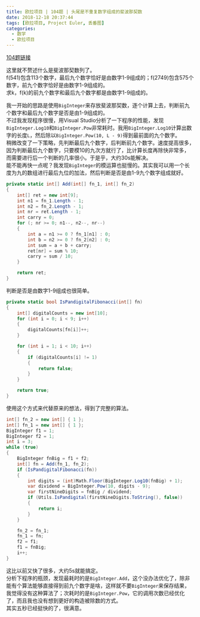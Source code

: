 ```yaml
---
title: 欧拉项目 | 104题 | 头尾是不重复数字组成的斐波那契数
date: 2018-12-18 20:37:44
tags: [欧拉项目, Project Euler, 丢番图]
categories:
  - 数学
  - 欧拉项目
---
```

[104题链接](https://projecteuler.net/problem=104 "Problem 104 - Project Euler")

这里就不赘述什么是斐波那契数列了。  
f(541)包含113个数字，最后九个数字恰好是由数字1-9组成的；f(2749)包含575个数字，前九个数字恰好是由数字1-9组成的。  
求k，f(k)的前九个数字和最后九个数字都是由数字1-9组成的。

我一开始的思路是使用`BigInteger`来存放斐波那契数，逐个计算上去，判断前九个数字和最后九个数字是否是由1-9组成的。  
不过我发现程序很慢，用Visual Studio分析了一下程序的性能，发现`BigInteger.Log10`和`BigInteger.Pow`非常耗时。我用`BigInteger.Log10`计算出数字的长度`L`，然后除以`BigInteger.Pow(10, L - 9)`得到最前面的九个数字。  
稍微改变了一下策略，先判断最后九个数字，后判断前九个数字。速度提高很多，因为判断最后九个数字，只要模10的九次方就行了，比计算长度再除快非常多，而需要进行后一个判断的几率很小。于是乎，大约30s能解决。  
能不能再快一点呢？我发现`BigInteger`的模运算也挺慢的。其实我可以用一个长度为九的数组进行最后九位的加法，然后判断是否是由1-9九个数字组成就好。
``` csharp
private static int[] Add(int[] fn_1, int[] fn_2)
{
    int[] ret = new int[9];
    int n1 = fn_1.Length - 1;
    int n2 = fn_2.Length - 1;
    int nr = ret.Length - 1;
    int carry = 0;
    for (; nr >= 0; n1--, n2--, nr--)
    {
        int a = n1 >= 0 ? fn_1[n1] : 0;
        int b = n2 >= 0 ? fn_2[n2] : 0;
        int sum = a + b + carry;
        ret[nr] = sum % 10;
        carry = sum / 10;
    }

    return ret;
}
```
判断是否是由数字1-9组成也很简单。
``` csharp
private static bool IsPandigitalFibonacci(int[] fn)
{
    int[] digitalCounts = new int[10];
    for (int i = 0; i < 9; i++)
    {
        digitalCounts[fn[i]]++;
    }

    for (int i = 1; i < 10; i++)
    {
        if (digitalCounts[i] != 1)
        {
            return false;
        }
    }

    return true;
}
```
使用这个方式来代替原来的想法，得到了完整的算法。
``` csharp
int[] fn_2 = new int[] { 1 };
int[] fn_1 = new int[] { 1 };
BigInteger f1 = 1;
BigInteger f2 = 1;
int i = 3;
while (true)
{
    BigInteger fnBig = f1 + f2;
    int[] fn = Add(fn_1, fn_2);
    if (IsPandigitalFibonacci(fn))
    {
        int digits = (int)Math.Floor(BigInteger.Log10(fnBig) + 1);
        var dividend = BigInteger.Pow(10, digits - 9);
        var firstNineDigits = fnBig / dividend;
        if (Utils.IsPandigital(firstNineDigits.ToString(), false))
        {
            return i;
        }
    }

    fn_2 = fn_1;
    fn_1 = fn;
    f2 = f1;
    f1 = fnBig;
    i++;
}
```
这比以前又快了很多，大约5s就能搞定。  
分析下程序的瓶颈，发现最耗时的是`BigInteger.Add`，这个没办法优化了，除非能有个算法能够直接得到前九个数字是啥，这样就不要`BigInteger`来保存结果，我觉得没有这种算法了；次耗时的是`BigInteger.Pow`，它的调用次数已经优化了，而且我也没有想到更好的构造被除数的方式。  
其实五秒已经挺快的了，很满意。
